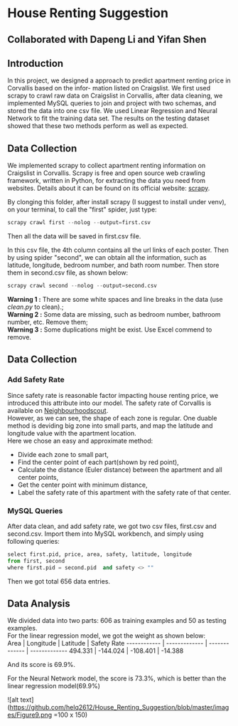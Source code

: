 # House Renting Suggestion
## Collaborated with Dapeng Li and Yifan Shen
## Introduction
In this project, we designed a approach to predict apartment renting price in Corvallis based on the infor- mation listed on Craigslist. We first used scrapy to crawl raw data on Craigslist in Corvallis, after data cleaning, we implemented MySQL queries to join and project with two schemas, and stored the data into one csv file. We used Linear Regression and Neural Network to fit the training data set. The results on the testing dataset showed that these two methods perform as well as expected.

## Data Collection
We implemented scrapy to collect apartment renting information on Craigslist in Corvallis. Scrapy is free and open source web crawling framework, written in Python, for extracting the data you need from websites. Details about it can be found on its official website: [scrapy](https://scrapy.org/).

By clonging this folder, after install scrapy (I suggest to install under venv), on your terminal, to call the "first" spider, just type:
```python
scrapy crawl first --nolog --output=first.csv
```
Then all the data will be saved in first.csv file.

In this csv file, the 4th column contains all the url links of each poster. Then by using spider "second", we can obtain all the information, such as latitude, longitude, bedroom number, and bath room number. Then store them in second.csv file, as shown below:
```python
scrapy crawl second --nolog --output=second.csv
```
**Warning 1 :** There are some white spaces and line breaks in the data (use _clean.py_ to clean).;  
**Warning 2 :** Some data are missing, such as bedroom number, bathroom number, etc. Remove them;  
**Warning 3 :** Some duplications might be exist. Use Excel commend to remove.  

## Data Collection
### Add Safety Rate
Since safety rate is reasonable factor impacting house renting price, we introduced this attribute into our model. The safety rate of Corvallis is available on [Neighbourhoodscout](https://www.neighborhoodscout.com/or/corvallis).  
However, as we can see, the shape of each zone is regular. One duable method is deviding big zone into small parts, and map the latitude and longitude value with the apartment location.  
Here we chose an easy and approximate method:
* Divide each zone to small part, 
* Find the center point of each part(shown by red point), 
* Calculate the distance (Euler distance) between the apartment and all center points,
* Get the center point with minimum distance,
* Label the safety rate of this apartment with the safety rate of that center. 
### MySQL Queries
After data clean, and add safety rate, we got two csv files, first.csv and second.csv. Import them into MySQL workbench, and simply using following queries:  
```python
select first.pid, price, area, safety, latitude, longitude
from first, second
where first.pid = second.pid  and safety <> ""
```
Then we got total 656 data entries.

## Data Analysis
We divided data into two parts: 606 as training examples and 50 as testing examples.  
For the linear regression model, we got the weight as shown below:  
Area | Longitude | Latitude | Safety Rate
------------ | ------------- | ------------- | ------------- 
494.331 | -144.024 | -108.401 | -14.388

And its score is 69.9%.

For the Neural Network model, the score is 73.3%, which is better than the linear regression model(69.9%)

![alt text](https://github.com/helq2612/House_Renting_Suggestion/blob/master/images/Figure9.png =100 x 150)

